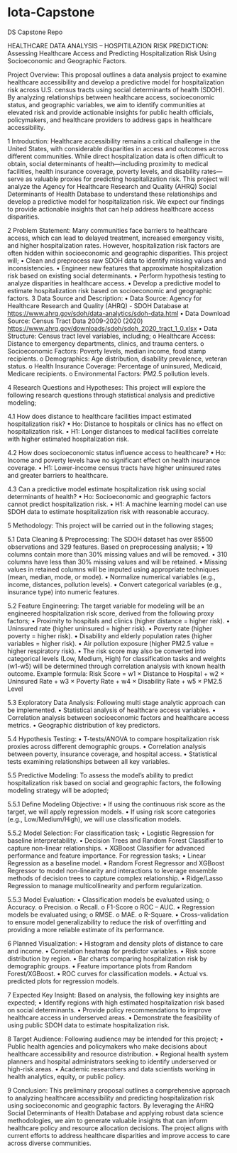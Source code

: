 # Iota-Capstone
 DS Capstone Repo
 
HEALTHCARE DATA ANALYSIS – HOSPITILAZION RISK PREDICTION:
Assessing Healthcare Access and Predicting Hospitalization Risk Using Socioeconomic and Geographic Factors.

Project Overview:
This proposal outlines a data analysis project to examine healthcare accessibility and develop a predictive model for hospitalization risk across U.S. census tracts using social determinants of health (SDOH). By analyzing relationships between healthcare access, socioeconomic status, and geographic variables, we aim to identify communities at elevated risk and provide actionable insights for public health officials, policymakers, and healthcare providers to address gaps in healthcare accessibility.

1	Introduction:
Healthcare accessibility remains a critical challenge in the United States, with considerable disparities in access and outcomes across different communities. While direct hospitalization data is often difficult to obtain, social determinants of health—including proximity to medical facilities, health insurance coverage, poverty levels, and disability rates—serve as valuable proxies for predicting hospitalization risk.
This project will analyze the Agency for Healthcare Research and Quality (AHRQ) Social Determinants of Health Database to understand these relationships and develop a predictive model for hospitalization risk. We expect our findings to provide actionable insights that can help address healthcare access disparities.

2	Problem Statement:
Many communities face barriers to healthcare access, which can lead to delayed treatment, increased emergency visits, and higher hospitalization rates. However, hospitalization risk factors are often hidden within socioeconomic and geographic disparities. 
This project will;
•	Clean and preprocess raw SDOH data to identify missing values and inconsistencies.
•	Engineer new features that approximate hospitalization risk based on existing social determinants.
•	Perform hypothesis testing to analyze disparities in healthcare access.
•	Develop a predictive model to estimate hospitalization risk based on socioeconomic and geographic factors.
3	Data Source and Description:
•	Data Source: Agency for Healthcare Research and Quality (AHRQ) - SDOH Database at https://www.ahrq.gov/sdoh/data-analytics/sdoh-data.html 
•	Data Download Source: Census Tract Data 2009-2020 (2020) https://www.ahrq.gov/downloads/sdoh/sdoh_2020_tract_1_0.xlsx
•	Data Structure: Census tract level variables, including;
o	Healthcare Access: Distance to emergency departments, clinics, and trauma centers.
o	Socioeconomic Factors: Poverty levels, median income, food stamp recipients.
o	Demographics: Age distribution, disability prevalence, veteran status.
o	Health Insurance Coverage: Percentage of uninsured, Medicaid, Medicare recipients.
o	Environmental Factors: PM2.5 pollution levels.

4	Research Questions and Hypotheses:
This project will explore the following research questions through statistical analysis and predictive modeling;

4.1	How does distance to healthcare facilities impact estimated hospitalization risk?
•	Ho: Distance to hospitals or clinics has no effect on hospitalization risk. 
•	H1: Longer distances to medical facilities correlate with higher estimated hospitalization risk.

4.2	How does socioeconomic status influence access to healthcare?
•	Ho: Income and poverty levels have no significant effect on health insurance coverage.
•	H1: Lower-income census tracts have higher uninsured rates and greater barriers to healthcare.

4.3	Can a predictive model estimate hospitalization risk using social determinants of health?
•	Ho: Socioeconomic and geographic factors cannot predict hospitalization risk.
•	H1: A machine learning model can use SDOH data to estimate hospitalization risk with reasonable accuracy.

5	Methodology:
This project will be carried out in the following stages;

5.1	Data Cleaning & Preprocessing:
The SDOH dataset has over 85500 observations and 329 features. Based on preprocessing analysis;
•	19 columns contain more than 30% missing values and will be removed. 
•	310 columns have less than 30% missing values and will be retained.
•	Missing values in retained columns will be imputed using appropriate techniques (mean, median, mode, or mode).
•	Normalize numerical variables (e.g., income, distances, pollution levels).
•	Convert categorical variables (e.g., insurance type) into numeric features.

5.2	Feature Engineering:
The target variable for modeling will be an engineered hospitalization risk score, derived from the following proxy factors;
•	Proximity to hospitals and clinics (higher distance = higher risk).
•	Uninsured rate (higher uninsured = higher risk).
•	Poverty rate (higher poverty = higher risk).
•	Disability and elderly population rates (higher variables = higher risk).
•	Air pollution exposure (higher PM2.5 value = higher respiratory risk).
•	The risk score may also be converted into categorical levels (Low, Medium, High) for classification tasks and weights (w1-w5) will be determined through correlation analysis with known health outcome.
Example formula: 
Risk Score = w1 × Distance to Hospital + w2 × Uninsured Rate + w3 × Poverty Rate + w4 × Disability Rate + w5 × PM2.5 Level 

5.3	Exploratory Data Analysis:
Following multi stage analytic approach can be implemented.
•	Statistical analysis of healthcare access variables.
•	Correlation analysis between socioeconomic factors and healthcare access metrics.
•	Geographic distribution of key predictors.

5.4	Hypothesis Testing:
•	T-tests/ANOVA to compare hospitalization risk proxies across different demographic groups.
•	Correlation analysis between poverty, insurance coverage, and hospital access.
•	Statistical tests examining relationships between all key variables.

5.5	Predictive Modeling:
To assess the model’s ability to predict hospitalization risk based on social and geographic factors, the following modeling strategy will be adopted;

5.5.1	Define Modeling Objective:
•	If using the continuous risk score as the target, we will apply regression models.
•	If using risk score categories (e.g., Low/Medium/High), we will use classification models.

5.5.2	Model Selection:
For classification task;
•	Logistic Regression for baseline interpretability.
•	Decision Trees and Random Forest Classifier to capture non-linear relationships.
•	XGBoost Classifier for advanced performance and feature importance.
For regression tasks;
•	Linear Regression as a baseline model.
•	Random Forest Regressor and XGBoost Regressor to model non-linearity and interactions to leverage ensemble methods of decision trees to capture complex relationship.
•	Ridge/Lasso Regression to manage multicollinearity and perform regularization.

5.5.3	Model Evaluation:
•	Classification models be evaluated using; 
o	Accuracy.
o	Precision.
o	Recall.
o	F1-Score
o	ROC – AUC.
•	Regression models be evaluated using;
o	RMSE.
o	MAE.
o	R-Square.
•	Cross-validation to ensure model generalizability to reduce the risk of overfitting and providing a more reliable estimate of its performance.

6	Planned Visualization:
•	Histogram and density plots of distance to care and income.
•	Correlation heatmap for predictor variables.
•	Risk score distribution by region.
•	Bar charts comparing hospitalization risk by demographic groups.
•	Feature importance plots from Random Forest/XGBoost.
•	ROC curves for classification models.
•	Actual vs. predicted plots for regression models.

7	Expected Key Insight:
Based on analysis, the following key insights are expected;
•	Identify regions with high estimated hospitalization risk based on social determinants.
•	Provide policy recommendations to improve healthcare access in underserved areas.
•	Demonstrate the feasibility of using public SDOH data to estimate hospitalization risk.

8	Target Audience:
Following audience may be intended for this project;
•	Public health agencies and policymakers who make decisions about healthcare accessibility and resource distribution.
•	Regional health system planners and hospital administrators seeking to identify underserved or high-risk areas.
•	Academic researchers and data scientists working in health analytics, equity, or public policy.

9	Conclusion:
This preliminary proposal outlines a comprehensive approach to analyzing healthcare accessibility and predicting hospitalization risk using socioeconomic and geographic factors. By leveraging the AHRQ Social Determinants of Health Database and applying robust data science methodologies, we aim to generate valuable insights that can inform healthcare policy and resource allocation decisions. The project aligns with current efforts to address healthcare disparities and improve access to care across diverse communities.
 

